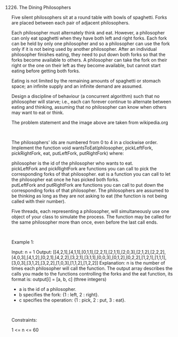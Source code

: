 1226. The Dining Philosophers

Five silent philosophers sit at a round table with bowls of spaghetti. Forks are placed between each pair of adjacent philosophers.

Each philosopher must alternately think and eat. However, a philosopher can only eat spaghetti when they have both left and right forks. Each fork can be held by only one philosopher and so a philosopher can use the fork only if it is not being used by another philosopher. After an individual philosopher finishes eating, they need to put down both forks so that the forks become available to others. A philosopher can take the fork on their right or the one on their left as they become available, but cannot start eating before getting both forks.

Eating is not limited by the remaining amounts of spaghetti or stomach space; an infinite supply and an infinite demand are assumed.

Design a discipline of behaviour (a concurrent algorithm) such that no philosopher will starve; i.e., each can forever continue to alternate between eating and thinking, assuming that no philosopher can know when others may want to eat or think.

The problem statement and the image above are taken from wikipedia.org

 

The philosophers' ids are numbered from 0 to 4 in a clockwise order. Implement the function void wantsToEat(philosopher, pickLeftFork, pickRightFork, eat, putLeftFork, putRightFork) where:

philosopher is the id of the philosopher who wants to eat.
pickLeftFork and pickRightFork are functions you can call to pick the corresponding forks of that philosopher.
eat is a function you can call to let the philosopher eat once he has picked both forks.
putLeftFork and putRightFork are functions you can call to put down the corresponding forks of that philosopher.
The philosophers are assumed to be thinking as long as they are not asking to eat (the function is not being called with their number).

Five threads, each representing a philosopher, will simultaneously use one object of your class to simulate the process. The function may be called for the same philosopher more than once, even before the last call ends.

 

Example 1:

Input: n = 1
Output: [[4,2,1],[4,1,1],[0,1,1],[2,2,1],[2,1,1],[2,0,3],[2,1,2],[2,2,2],[4,0,3],[4,1,2],[0,2,1],[4,2,2],[3,2,1],[3,1,1],[0,0,3],[0,1,2],[0,2,2],[1,2,1],[1,1,1],[3,0,3],[3,1,2],[3,2,2],[1,0,3],[1,1,2],[1,2,2]]
Explanation:
n is the number of times each philosopher will call the function.
The output array describes the calls you made to the functions controlling the forks and the eat function, its format is:
output[i] = [a, b, c] (three integers)
- a is the id of a philosopher.
- b specifies the fork: {1 : left, 2 : right}.
- c specifies the operation: {1 : pick, 2 : put, 3 : eat}.

 

Constraints:

1 <= n <= 60